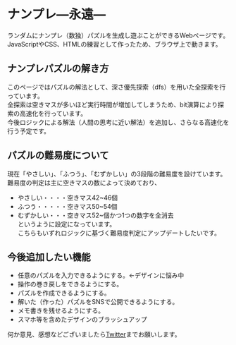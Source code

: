 # ナンプレ―永遠―
ランダムにナンプレ（数独）パズルを生成し遊ぶことができるWebページです。  
JavaScriptやCSS、HTMLの練習として作ったため、ブラウザ上で動きます。  

## ナンプレパズルの解き方
このページではパズルの解法として、深さ優先探索（dfs）を用いた全探索を行っています。  
全探索は空きマスが多いほど実行時間が増加してしまうため、bit演算により探索の高速化を行っています。  
今後ロジックによる解法（人間の思考に近い解法）を追加し、さらなる高速化を行う予定です。  

## パズルの難易度について
現在「やさしい」、「ふつう」、「むずかしい」の3段階の難易度を設けています。  
難易度の判定は主に空きマスの数によって決めており、
- やさしい・・・・空きマス42~46個  
- ふつう・・・・・空きマス50~54個  
- むずかしい・・・空きマス52~個かつ1つの数字を全消去  
というように設定になっています。  
こちらもいずれロジックに基づく難易度判定にアップデートしたいです。

## 今後追加したい機能  
- 任意のパズルを入力できるようにする。←デザインに悩み中  
- 操作の巻き戻しをできるようにする。  
- パズルを作成できるようにする。  
- 解いた（作った）パズルをSNSで公開できるようにする。  
- メモ書きを残せるようにする。  
- スマホ等を含めたデザインのブラッシュアップ  
  
何か意見、感想などございましたら[Twitter](https://twitter.com/highjump_425)までお願いします。  

